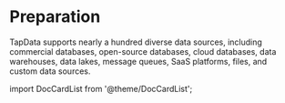 # Preparation



TapData supports nearly a hundred diverse data sources, including commercial databases, open-source databases, cloud databases, data warehouses, data lakes, message queues, SaaS platforms, files, and custom data sources.

import DocCardList from '@theme/DocCardList';

<DocCardList />
